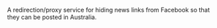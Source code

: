 A redirection/proxy service for hiding news links from Facebook so that they
can be posted in Australia.
